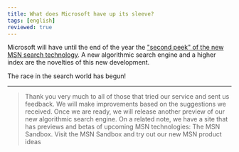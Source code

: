 ```yaml
---
title: What does Microsoft have up its sleeve?
tags: [english]
reviewed: true
---
```

Microsoft will have until the end of the year the ["second peek" of the new MSN search technology](http://techpreview.search.msn.co.uk/?setlang=es-ES). A new algorithmic search engine and a higher index are the novelties of this new development. 

The race in the search world has begun!

---
>Thank you very much to all of those that tried our service and sent us feedback. We will make improvements based on the suggestions we received. Once we are ready, we will release another preview of our new algorithmic search engine.
On a related note, we have a site that has previews and betas of upcoming MSN technologies: The MSN Sandbox. Visit the MSN Sandbox and try out our new MSN product ideas
